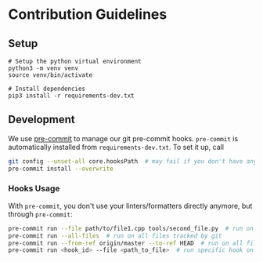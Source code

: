 # Contribution Guidelines

## Setup

```shell
# Setup the python virtual environment
python3 -m venv venv
source venv/bin/activate

# Install dependencies
pip3 install -r requirements-dev.txt
```

## Development

We use [pre-commit](https://pre-commit.com/) to manage our git pre-commit hooks.
`pre-commit` is automatically installed from `requirements-dev.txt`.
To set it up, call

```sh
git config --unset-all core.hooksPath  # may fail if you don't have any hooks set, but that's ok
pre-commit install --overwrite
```

### Hooks Usage

With `pre-commit`, you don't use your linters/formatters directly anymore, but through `pre-commit`:

```sh
pre-commit run --file path/to/file1.cpp tools/second_file.py  # run on specific file(s)
pre-commit run --all-files  # run on all files tracked by git
pre-commit run --from-ref origin/master --to-ref HEAD  # run on all files changed on current branch, compared to master
pre-commit run <hook_id> --file <path_to_file>  # run specific hook on specific file
```
